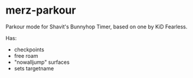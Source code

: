 # merz-parkour
Parkour mode for Shavit's Bunnyhop Timer, based on one by KiD Fearless.

Has:
 - checkpoints
 - free roam
 - "nowalljump" surfaces
 - sets targetname
